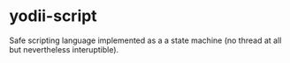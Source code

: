 # yodii-script
Safe scripting language implemented as a a state machine (no thread at all but nevertheless interuptible).
